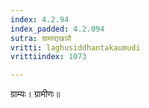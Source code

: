 ```yaml
---
index: 4.2.94
index_padded: 4.2.094
sutra: ग्रामाद्यखञौ
vritti: laghusiddhantakaumudi
vrittiindex: 1073

---
```

ग्राम्यः। ग्रामीणः॥
